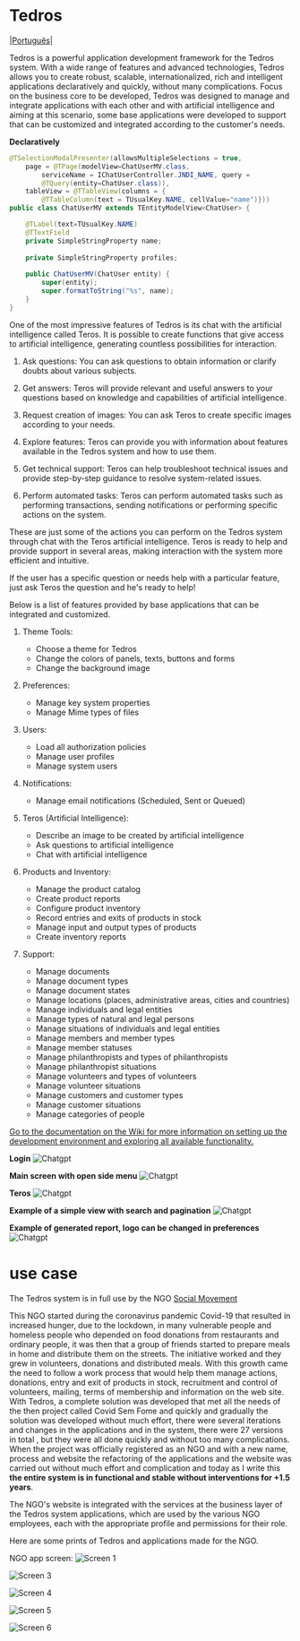 # Tedros
|[Português](https://github.com/Tedros-Box/tedros-apps/blob/master/README-pt.md)|

Tedros is a powerful application development framework for the Tedros system. With a wide range of features and advanced technologies, Tedros allows you to create robust, scalable, internationalized, rich and intelligent applications declaratively and quickly, without many complications. Focus on the business core to be developed, Tedros was designed to manage and integrate applications with each other and with artificial intelligence and aiming at this scenario, some base applications were developed to support that can be customized and integrated according to the customer's needs.

**Declaratively**
```java
@TSelectionModalPresenter(allowsMultipleSelections = true, 
	page = @TPage(modelView=ChatUserMV.class, 
		serviceName = IChatUserController.JNDI_NAME, query = 
		@TQuery(entity=ChatUser.class)),
	tableView = @TTableView(columns = { 
		@TTableColumn(text = TUsualKey.NAME, cellValue="name")}))
public class ChatUserMV extends TEntityModelView<ChatUser> {

	@TLabel(text=TUsualKey.NAME)
	@TTextField
	private SimpleStringProperty name;
	
	private SimpleStringProperty profiles;
	
	public ChatUserMV(ChatUser entity) {
		super(entity);
		super.formatToString("%s", name);
	}
}
```

One of the most impressive features of Tedros is its chat with the artificial intelligence called Teros. It is possible to create functions that give access to artificial intelligence, generating countless possibilities for interaction.

1. Ask questions: You can ask questions to obtain information or clarify doubts about various subjects.

2. Get answers: Teros will provide relevant and useful answers to your questions based on knowledge and capabilities of artificial intelligence.

3. Request creation of images: You can ask Teros to create specific images according to your needs.

4. Explore features: Teros can provide you with information about features available in the Tedros system and how to use them.

5. Get technical support: Teros can help troubleshoot technical issues and provide step-by-step guidance to resolve system-related issues.

6. Perform automated tasks: Teros can perform automated tasks such as performing transactions, sending notifications or performing specific actions on the system.

These are just some of the actions you can perform on the Tedros system through chat with the Teros artificial intelligence. Teros is ready to help and provide support in several areas, making interaction with the system more efficient and intuitive.

If the user has a specific question or needs help with a particular feature, just ask Teros the question and he's ready to help!

Below is a list of features provided by base applications that can be integrated and customized.

1. Theme Tools:
    - Choose a theme for Tedros
    - Change the colors of panels, texts, buttons and forms
    - Change the background image

2. Preferences:
    - Manage key system properties
    - Manage Mime types of files

3. Users:
    - Load all authorization policies
    - Manage user profiles
    - Manage system users

4. Notifications:
    - Manage email notifications (Scheduled, Sent or Queued)

5. Teros (Artificial Intelligence):
    - Describe an image to be created by artificial intelligence
    - Ask questions to artificial intelligence
    - Chat with artificial intelligence

6. Products and Inventory:
    - Manage the product catalog
    - Create product reports
    - Configure product inventory
    - Record entries and exits of products in stock
    - Manage input and output types of products
    - Create inventory reports

7. Support:
    - Manage documents
    - Manage document types
    - Manage document states
    - Manage locations (places, administrative areas, cities and countries)
    - Manage individuals and legal entities
    - Manage types of natural and legal persons
    - Manage situations of individuals and legal entities
    - Manage members and member types
    - Manage member statuses
    - Manage philanthropists and types of philanthropists
    - Manage philanthropist situations
    - Manage volunteers and types of volunteers
    - Manage volunteer situations
    - Manage customers and customer types
    - Manage customer situations
    - Manage categories of people

[Go to the documentation on the Wiki for more information on setting up the development environment and exploring all available functionality.](https://github.com/Tedros-Box/tedros-apps/wiki)

**Login**
![Chatgpt](https://github.com/Tedros-Box/tedros-apps/blob/master/printscreen/tedrosbox.png)

**Main screen with open side menu**
![Chatgpt](https://github.com/Tedros-Box/tedros-apps/blob/master/printscreen/menu.png)

**Teros**
![Chatgpt](https://github.com/Tedros-Box/tedros-apps/blob/master/printscreen/teros3.png)

**Example of a simple view with search and pagination**
![Chatgpt](https://github.com/Tedros-Box/tedros-apps/blob/master/printscreen/producprice.png)

**Example of generated report, logo can be changed in preferences**
![Chatgpt](https://github.com/Tedros-Box/tedros-apps/blob/master/printscreen/pf_rel2.png)


# use case

The Tedros system is in full use by the NGO [Social Movement](http://www.somossocial.org.br)

This NGO started during the coronavirus pandemic Covid-19 that resulted in increased hunger, due to the lockdown, in many vulnerable people and homeless people who depended on food donations from restaurants and ordinary people, it was then that a group of friends started to prepare meals in home and distribute them on the streets. The initiative worked and they grew in volunteers, donations and distributed meals. With this growth came the need to follow a work process that would help them manage actions, donations, entry and exit of products in stock, recruitment and control of volunteers, mailing, terms of membership and information on the web site. With Tedros, a complete solution was developed that met all the needs of the then project called Covid Sem Fome and quickly and gradually the solution was developed without much effort, there were several iterations and changes in the applications and in the system, there were 27 versions in total , but they were all done quickly and without too many complications. When the project was officially registered as an NGO and with a new name, process and website the refactoring of the applications and the website was carried out without much effort and complication and today as I write this **the entire system is in functional and stable without interventions for +1.5 years**.

The NGO's website is integrated with the services at the business layer of the Tedros system applications, which are used by the various NGO employees, each with the appropriate profile and permissions for their role.

Here are some prints of Tedros and applications made for the NGO.

NGO app screen:
![Screen 1](https://github.com/Tedros-Box/tedros-apps/blob/master/printscreen/somos1.png)

![Screen 3](https://github.com/Tedros-Box/tedros-apps/blob/master/printscreen/somos3.png)

![Screen 4](https://github.com/Tedros-Box/tedros-apps/blob/master/printscreen/somos4.png)

![Screen 5](https://github.com/Tedros-Box/tedros-apps/blob/master/printscreen/somos5.png)

![Screen 6](https://github.com/Tedros-Box/tedros-apps/blob/master/printscreen/somos6.png)
